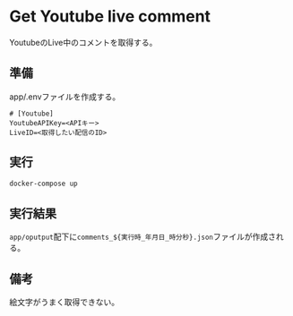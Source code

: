 # Get Youtube live comment

YoutubeのLive中のコメントを取得する。

## 準備

app/.envファイルを作成する。

``` env
# [Youtube]
YoutubeAPIKey=<APIキー>
LiveID=<取得したい配信のID>
```

## 実行

``` sh
docker-compose up
```

## 実行結果

```app/oputput```配下に```comments_${実行時_年月日_時分秒}.json```ファイルが作成される。

## 備考

絵文字がうまく取得できない。
